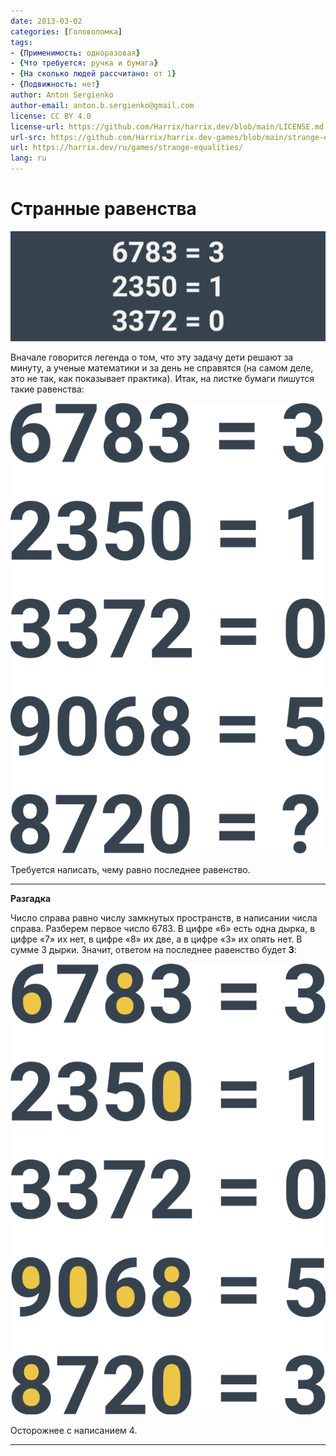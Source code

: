 ```yaml
---
date: 2013-03-02
categories: [Головоломка]
tags:
- {Применимость: одноразовая}
- {Что требуется: ручка и бумага}
- {На сколько людей рассчитано: от 1}
- {Подвижность: нет}
author: Anton Sergienko
author-email: anton.b.sergienko@gmail.com
license: CC BY 4.0
license-url: https://github.com/Harrix/harrix.dev/blob/main/LICENSE.md
url-src: https://github.com/Harrix/harrix.dev-games/blob/main/strange-equalities/strange-equalities.md
url: https://harrix.dev/ru/games/strange-equalities/
lang: ru
---
```


# Странные равенства

![Featured image](featured-image.svg)

Вначале говорится легенда о том, что эту задачу дети решают за минуту, а ученые математики и за день не справятся (на самом деле, это не так, как показывает практика). Итак, на листке бумаги пишутся такие равенства:

![Рисунок задачи](img/problem.svg)

Требуется написать, чему равно последнее равенство.

---

**Разгадка** <!-- !details -->

Число справа равно числу замкнутых пространств, в написании числа справа. Разберем первое число 6783. В цифре «6» есть одна дырка, в цифре «7» их нет, в цифре «8» их две, а в цифре «3» их опять нет. В сумме 3 дырки. Значит, ответом на последнее равенство будет **3**:

![Решение](img/solution.svg)

Осторожнее с написанием 4.

---
